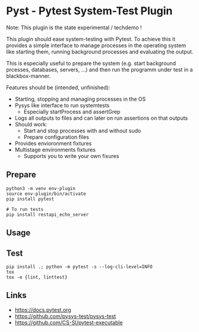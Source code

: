 
# Pyst - Pytest System-Test Plugin

Note: This plugin is the state experimental / techdemo !

This plugin should ease system-testing with Pytest.
To achieve this it provides a simple interface to
manage processes in the operating system like starting them,
running background processes and evaluating the output.

This is especially useful to prepare the system
(e.g. start background prcesses, databases, servers, ...) and then
run the programm under test in a blackbox-manner.

Features should be (intended, unfinished):

* Starting, stopping and managing processes in the OS
* Pysys like interface to run systemtests
    * Especially startProcess and assertGrep
* Logs all outputs to files and can later on run assertions on that outputs
* Should work:
    * Start and stop processes with and without sudo
    * Prepare configuration files
* Provides envioronment fixtures
* Multistage environments fixtures
    * Supports you to write your own fixures


## Prepare

    python3 -m venv env-plugin
    source env-plugin/bin/activate
    pip install pytest

    # To run tests
    pip install restapi_echo_server


## Usage


## Test

    pip install .; python -m pytest -s --log-cli-level=INFO
    tox
    tox -e {lint, linttest}



## Links

* https://docs.pytest.org
* https://github.com/pysys-test/pysys-test
* https://github.com/CS-SI/pytest-executable



